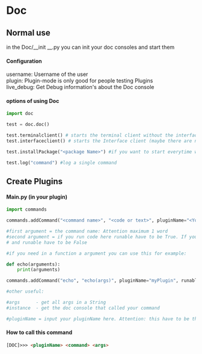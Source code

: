 # Doc
 
## Normal use

in the Doc/__init __.py you can init your doc consoles and start them

#### Configuration

username:    Username of the user <br>
plugin:      Plugin-mode is only good for people testing Plugins <br>
live_debug:  Get Debug information's about the Doc console <br>

#### options of using Doc

`````python
import doc

test = doc.doc()

test.terminalclient() # starts the terminal client without the interface (maybe not available for unofficial Plugins)
test.interfaceclient() # starts the Interface client (maybe there are no interfaces available for Plugins)

test.installPackage("<package Name>") #if you want to start everytime with a package

test.log("command") #log a single command
`````

## Create Plugins

#### Main.py (in your plugin)
````python
import commands

commands.addCommand("<command name>", "<code or text>", pluginName="<Your pluginname>", runable=None)

#first argument = the command name: Attention maximum 1 word
#second argument = if you run code here runable have to be True. If you only want to return a text input your text here
# and runable have to be False

#if you need in a function a argument you can use this for example:

def echo(arguments):
    print(arguments)

commands.addCommand("echo", "echo(args)", pluginName="myPlugin", runable=True)

#other useful:

#args      - get all args in a String
#instance  - get the doc console that called your command

#pluginName = input your pluginName here. Attention: this have to be the name of your main dictionary.
````

#### How to call this command

````html
[DOC]>>> <pluginName> <command> <args>
````